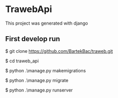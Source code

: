 # TrawebApi

This project was generated with django

## First develop run

$ git clone https://github.com/BartekBac/traweb.git

$ cd traweb_api

$ python .\manage.py makemigrations

$ python .\manage.py migrate

$ python .\manage.py runserver

